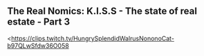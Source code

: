 ## The Real Nomics: K.I.S.S - The state of real estate - Part 3
<https://clips.twitch.tv/HungrySplendidWalrusNononoCat-b97QLwSfdw36O058>
